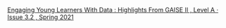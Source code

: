 [Engaging Young Learners With Data : Highlights From GAISE II , Level A · Issue 3.2 , Spring 2021](https://qi.tc/qi/115689)